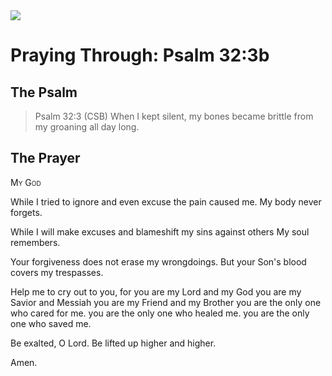 <img class="intro-right" src="/images/art-paris-psalter.jpg">

# Praying Through: Psalm 32:3b

## The Psalm

>Psalm 32:3 (CSB)   When I kept silent, my bones became brittle from my groaning all day long.

## The Prayer

<div style="font-variant: small-caps;">My God</div>


While I tried to ignore
  and even 
  excuse the pain caused me.
  My body never forgets.

While I will make excuses
  and blameshift 
  my sins against others
  My soul remembers.

Your forgiveness
  does not erase my wrongdoings.
  But your Son's blood
  covers my trespasses.

Help me to cry out to you,
  for you are my Lord and my God
  you are my Savior and Messiah
  you are my Friend and my Brother
  you are the only one who cared for me.
  you are the only one who healed me.
  you are the only one who saved me.

Be exalted, O Lord.
Be lifted up higher and higher.

Amen.
